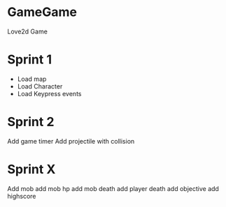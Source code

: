 GameGame
========

Love2d Game

Sprint 1
========
- Load map
- Load Character
- Load Keypress events

Sprint 2
========
Add game timer
Add projectile with collision

Sprint X
========
Add mob
add mob hp
add mob death 
add player death
add objective
add highscore
